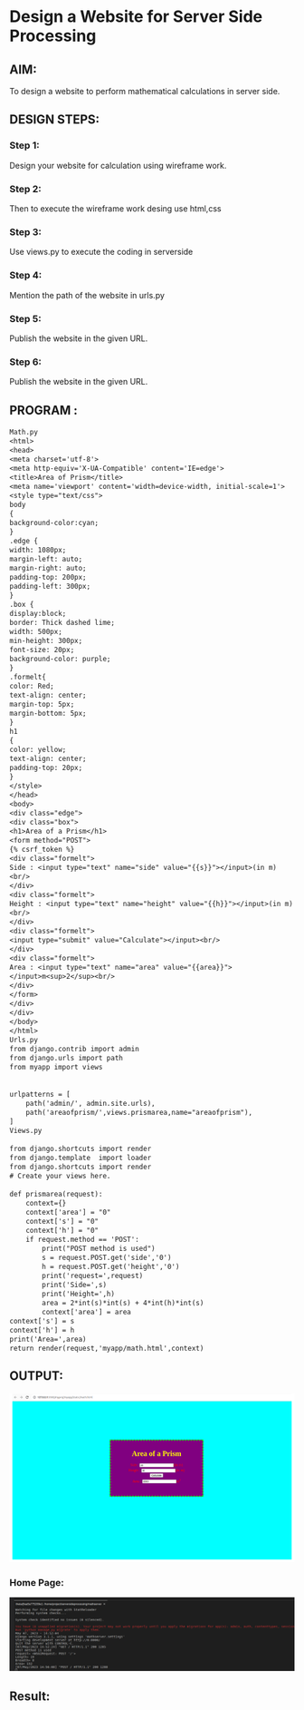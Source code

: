 # Design a Website for Server Side Processing

## AIM:
To design a website to perform mathematical calculations in server side.

## DESIGN STEPS:

### Step 1:

Design your website for calculation using wireframe work. 

### Step 2:
Then to execute the wireframe work desing use html,css 


### Step 3:
Use views.py to execute the coding in serverside 


### Step 4:
Mention the path of the website in urls.py 


### Step 5:
Publish the website in the given URL.


### Step 6:

Publish the website in the given URL.

## PROGRAM :
```
Math.py
<html> 
<head> 
<meta charset='utf-8'> 
<meta http-equiv='X-UA-Compatible' content='IE=edge'> 
<title>Area of Prism</title> 
<meta name='viewport' content='width=device-width, initial-scale=1'> 
<style type="text/css"> 
body  
{ 
background-color:cyan; 
} 
.edge { 
width: 1080px; 
margin-left: auto; 
margin-right: auto; 
padding-top: 200px; 
padding-left: 300px; 
} 
.box { 
display:block; 
border: Thick dashed lime; 
width: 500px; 
min-height: 300px; 
font-size: 20px; 
background-color: purple; 
} 
.formelt{ 
color: Red; 
text-align: center; 
margin-top: 5px; 
margin-bottom: 5px; 
} 
h1 
{ 
color: yellow; 
text-align: center; 
padding-top: 20px; 
} 
</style> 
</head> 
<body> 
<div class="edge"> 
<div class="box"> 
<h1>Area of a Prism</h1> 
<form method="POST"> 
{% csrf_token %} 
<div class="formelt"> 
Side : <input type="text" name="side" value="{{s}}"></input>(in m)<br/> 
</div> 
<div class="formelt"> 
Height : <input type="text" name="height" value="{{h}}"></input>(in m)<br/> 
</div> 
<div class="formelt"> 
<input type="submit" value="Calculate"></input><br/> 
</div> 
<div class="formelt"> 
Area : <input type="text" name="area" value="{{area}}"></input>m<sup>2</sup><br/> 
</div> 
</form> 
</div> 
</div> 
</body> 
</html> 
Urls.py 
from django.contrib import admin 
from django.urls import path 
from myapp import views 
 
 
urlpatterns = [ 
    path('admin/', admin.site.urls), 
    path('areaofprism/',views.prismarea,name="areaofprism"), 
] 
Views.py 
 
from django.shortcuts import render 
from django.template  import loader 
from django.shortcuts import render 
# Create your views here. 
 
def prismarea(request): 
    context={} 
    context['area'] = "0" 
    context['s'] = "0" 
    context['h'] = "0" 
    if request.method == 'POST': 
        print("POST method is used") 
        s = request.POST.get('side','0') 
        h = request.POST.get('height','0') 
        print('request=',request) 
        print('Side=',s) 
        print('Height=',h) 
        area = 2*int(s)*int(s) + 4*int(h)*int(s) 
        context['area'] = area 
context['s'] = s 
context['h'] = h 
print('Area=',area) 
return render(request,'myapp/math.html',context)
```
## OUTPUT:
![output](./SERVER.png)
### Home Page:

![home](image.png)
## Result:

